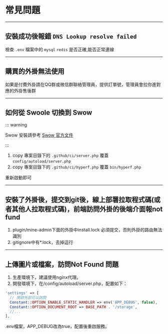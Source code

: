 # 常見問題

---

## 安裝成功後報錯 `DNS Lookup resolve failed`

檢查 `.env` 檔案中的 `mysql` `redis` 是否正確,能否正常連線

---

## 購買的外掛無法使用

如果是付費外掛請在QQ群或微信群聯絡管理員，提供訂單號，管理員會拉你進對應的外掛售後群

---



## 如何從 Swoole 切換到 Swow

::: warning

Swow 安裝請參考 [Swow 官方文件](https://docs.toast.run/swow-blog/chs/init.html#%E6%94%AF%E6%8C%81%E7%9A%84%E6%93%8D%E4%BD%9C%E7%B3%BB%E7%BB%9F) 

:::

1. copy 專案目錄下的 `.github/ci/server.php` 覆蓋 `config/autoload/server.php`
2. copy 專案目錄下的 `.github/ci/hyperf.php` 覆蓋 `bin/hyperf.php`

重新啟動即可

---


## 安裝了外掛後，提交到git後，線上部署拉取程式碼(或者其他人拉取程式碼)，前端訪問外掛的後端介面報not fund

1. plugin/mine-admin下面的外掛中install.lock 必須提交，否則外掛的路由無法識別
2. gitignore中有*.lock，去掉這行


---


## 上傳圖片或檔案，訪問Not Found 問題

1. 生產環境下，建議使用nginx代理。
2. 開發環境下，在/config/autoload/server.php，配置如下：
```php
'settings' => [
  // 開啟外部可以訪問
  Constant::OPTION_ENABLE_STATIC_HANDLER => env('APP_DEBUG', false),
  Constant::OPTION_DOCUMENT_ROOT => BASE_PATH . '/storage',
  //...
],
```
.env檔案，APP_DEBUG改為true，配置後重啟服務。
